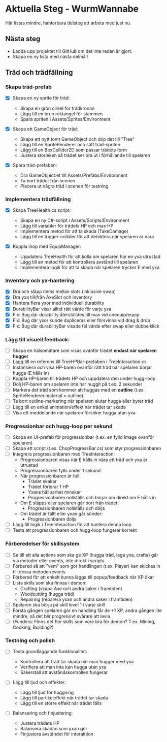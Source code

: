 # Aktuella Steg - WurmWannabe

Här listas mindre, hanterbara delsteg att arbeta med just nu.

## Nästa steg

- Ladda upp projektet till GitHub om det inte redan är gjort.
- Skapa en ny lista med nästa delmål!

## Träd och trädfällning

### Skapa träd-prefab
- [x] Skapa en ny sprite för träd:
    - Skapa en grön cirkel för trädkronan
    - Lägg till en brun rektangel för stammen
    - Spara spriten i Assets/Sprites/Environment

- [x] Skapa ett GameObject för träd:
    - Skapa ett nytt tomt GameObject och döp det till "Tree"
    - Lägg till en SpriteRenderer och sätt träd-spriten
    - Lägg till en BoxCollider2D som passar trädets form
    - Justera storleken så trädet ser bra ut i förhållande till spelaren

- [x] Spara träd-prefaben:
    - Dra GameObject:et till Assets/Prefabs/Environment
    - Ta bort trädet från scenen
    - Placera ut några träd i scenen för testning

### Implementera trädfällning
- [x] Skapa TreeHealth.cs script:
    - Skapa en ny C#-script i Assets/Scripts/Environment
    - Lägg till variabler för trädets HP och max HP
    - Implementera metod för att ta skada (TakeDamage)
    - Lägg till en trigger-collider för att detektera när spelaren är nära

- [x] Koppla ihop med EquipManager:
    - Uppdatera TreeHealth för att kolla om spelaren har en yxa utrustad
    - Lägg till en metod för att kontrollera avstånd till spelaren
    - Implementera logik för att ta skada när spelaren trycker E med yxa

### Inventory och yx-hantering
- [x] Dra och släpp items mellan slots (inklusive swap)
- [x] Dra yxa till/från AxeSlot och inventory
- [x] Hantera flera yxor med individuell durability
- [x] DurabilityBar visar alltid rätt värde för varje yxa
- [x] Fix: Bug där durability återställdes till max vid unequip/equip
- [x] Fix: Bug där yxor kunde dupliceras eller försvinna vid drag & drop
- [x] Fix: Bug där durabilityBar visade fel värde efter swap eller dubbelklick

### Lägg till visuell feedback:
- [ ] Skapa en hälsomätare som visas ovanför trädet **endast när spelaren hugger**
- [ ] Lägg till en referens till TreeHPBar-prefaben i TreeInteraction.cs
- [ ] Instansiera och visa HP-baren ovanför rätt träd när spelaren börjar hugga (E hålls in)
- [ ] Koppla HP-baren till trädets HP och uppdatera den under hugg-loop
- [ ] Dölj HP-baren om spelaren inte har huggit på t.ex. 2 sekunder
- [ ] Markera det träd som kommer att huggas med en **outline** (t.ex. SpriteRenderer.material = outline)
- [ ] Ta bort outline-markering när spelaren slutar hugga eller byter träd
- [ ] Lägg till en enkel animation/effekt när trädet tar skada
- [ ] Visa ett meddelande när spelaren försöker hugga utan yxa

### Progressionbar och hugg-loop per sekund
- [ ] Skapa en UI-prefab för progressionbar (t.ex. en fylld Image ovanför spelaren)
- [ ] Skapa ett script (t.ex. ChopProgressBar.cs) som styr progressionbaren
- [ ] Integrera progressionbaren med TreeInteraction:
    - Progressionbaren visas när E hålls in nära ett träd och yxa är utrustad
    - Progressionbaren fylls under 1 sekund
    - När progressionbaren är full:
        - Trädet skakar
        - Trädet förlorar 1 HP
        - Yxans hållbarhet minskar
        - Progressionbaren nollställs och börjar om direkt om E hålls in
    - Om E släpps eller spelaren går bort från trädet:
        - Progressionbaren nollställs och döljs
    - Om trädet är fällt eller yxan går sönder:
        - Progressionbaren döljs
- [ ] Lägg till logik i TreeInteraction för att hantera denna loop
- [ ] Testa att progressionbaren och hugg-loop fungerar korrekt

### Förberedelser för skillsystem
- [ ] Se till att alla actions som ska ge XP (hugga träd, laga yxa, crafta) går via metoder eller events, inte direkt i scripts
- [ ] Förbered så att "vem" som gör handlingen (t.ex. Player) kan skickas in till dessa metoder/events
- [ ] Förbered för att enkelt kunna lägga till popup/feedback när XP ökar
- [ ] Lista skills som ska finnas i demon:
    - Crafting (skapa Axe och andra saker i framtiden)
    - Woodcutting (hugga träd)
    - Repairing (reparera yxan och andra saker i framtiden)
- [ ] Spelaren ska börja på skill level 1 i varje skill
- [ ] Första gången spelaren gör en handling får de +1 XP, andra gången lite mindre, så det blir progressivt svårare att levla
- [ ] (Fundera: Finns det fler skills som vore bra för demon? T.ex. Mining, Cooking, Building?)

### Testning och polish
- [ ] Testa grundläggande funktionalitet:
    - Kontrollera att träd tar skada när man hugger med yxa
    - Verifiera att man inte kan hugga utan yxa
    - Säkerställ att avståndskontrollen fungerar

- [ ] Lägg till ljud och effekter:
    - Lägg till ljud för huggning
    - Lägg till partikeleffekt när trädet tar skada
    - Lägg till en större effekt när trädet fälls

- [ ] Balansering och finjustering:
    - Justera trädets HP
    - Balansera skadan som yxan gör
    - Finjustera avståndet för interaktion